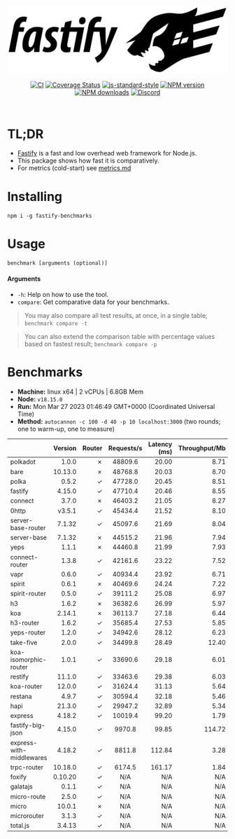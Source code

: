 <div align="center">
  <img src="https://github.com/fastify/graphics/raw/HEAD/fastify-landscape-outlined.svg" width="650" height="auto"/>
</div>

<div align="center">

[![CI](https://github.com/fastify/fastify/workflows/ci/badge.svg)](https://github.com/fastify/fastify/actions/workflows/ci.yml)
[![Coverage Status](https://coveralls.io/repos/github/fastify/fastify/badge.svg?branch=master)](https://coveralls.io/github/fastify/fastify?branch=master)
[![js-standard-style](https://img.shields.io/badge/code%20style-standard-brightgreen.svg?style=flat)](http://standardjs.com/)
[![NPM version](https://img.shields.io/npm/v/fastify.svg?style=flat)](https://www.npmjs.com/package/fastify)
[![NPM downloads](https://img.shields.io/npm/dm/fastify.svg?style=flat)](https://www.npmjs.com/package/fastify) [![Discord](https://img.shields.io/discord/725613461949906985)](https://discord.gg/fastify)

</div>
<br />

# TL;DR

* [Fastify](https://github.com/fastify/fastify) is a fast and low overhead web framework for Node.js.
* This package shows how fast it is comparatively.
* For metrics (cold-start) see [metrics.md](./METRICS.md)

# Installing

```
npm i -g fastify-benchmarks
```

# Usage

```
benchmark [arguments (optional)]
```

#### Arguments

* `-h`: Help on how to use the tool.
* `compare`: Get comparative data for your benchmarks.

> You may also compare all test results, at once, in a single table; `benchmark compare -t`

> You can also extend the comparison table with percentage values based on fastest result; `benchmark compare -p`
# Benchmarks

* __Machine:__ linux x64 | 2 vCPUs | 6.8GB Mem
* __Node:__ `v18.15.0`
* __Run:__ Mon Mar 27 2023 01:46:49 GMT+0000 (Coordinated Universal Time)
* __Method:__ `autocannon -c 100 -d 40 -p 10 localhost:3000` (two rounds; one to warm-up, one to measure)

|                          | Version | Router | Requests/s | Latency (ms) | Throughput/Mb |
| :--                      | --:     | --:    | :-:        | --:          | --:           |
| polkadot                 | 1.0.0   | ✗      | 48809.6    | 20.00        | 8.71          |
| bare                     | 10.13.0 | ✗      | 48768.8    | 20.03        | 8.70          |
| polka                    | 0.5.2   | ✓      | 47728.0    | 20.45        | 8.51          |
| fastify                  | 4.15.0  | ✓      | 47710.4    | 20.46        | 8.55          |
| connect                  | 3.7.0   | ✗      | 46403.2    | 21.05        | 8.27          |
| 0http                    | v3.5.1  | ✓      | 45434.4    | 21.52        | 8.10          |
| server-base-router       | 7.1.32  | ✓      | 45097.6    | 21.69        | 8.04          |
| server-base              | 7.1.32  | ✗      | 44515.2    | 21.96        | 7.94          |
| yeps                     | 1.1.1   | ✗      | 44460.8    | 21.99        | 7.93          |
| connect-router           | 1.3.8   | ✓      | 42161.6    | 23.22        | 7.52          |
| vapr                     | 0.6.0   | ✓      | 40934.4    | 23.92        | 6.71          |
| spirit                   | 0.6.1   | ✗      | 40469.6    | 24.24        | 7.22          |
| spirit-router            | 0.5.0   | ✓      | 39111.2    | 25.08        | 6.97          |
| h3                       | 1.6.2   | ✗      | 36382.6    | 26.99        | 5.97          |
| koa                      | 2.14.1  | ✗      | 36113.7    | 27.18        | 6.44          |
| h3-router                | 1.6.2   | ✓      | 35685.4    | 27.53        | 5.85          |
| yeps-router              | 1.2.0   | ✓      | 34942.6    | 28.12        | 6.23          |
| take-five                | 2.0.0   | ✓      | 34499.8    | 28.49        | 12.40         |
| koa-isomorphic-router    | 1.0.1   | ✓      | 33690.6    | 29.18        | 6.01          |
| restify                  | 11.1.0  | ✓      | 33463.6    | 29.38        | 6.03          |
| koa-router               | 12.0.0  | ✓      | 31624.4    | 31.13        | 5.64          |
| restana                  | 4.9.7   | ✓      | 30594.4    | 32.18        | 5.46          |
| hapi                     | 21.3.0  | ✓      | 29947.2    | 32.89        | 5.34          |
| express                  | 4.18.2  | ✓      | 10019.4    | 99.20        | 1.79          |
| fastify-big-json         | 4.15.0  | ✓      | 9970.8     | 99.85        | 114.72        |
| express-with-middlewares | 4.18.2  | ✓      | 8811.8     | 112.84       | 3.28          |
| trpc-router              | 10.18.0 | ✓      | 6174.5     | 161.17       | 1.84          |
| foxify                   | 0.10.20 | ✓      | N/A        | N/A          | N/A           |
| galatajs                 | 0.1.1   | ✓      | N/A        | N/A          | N/A           |
| micro-route              | 2.5.0   | ✓      | N/A        | N/A          | N/A           |
| micro                    | 10.0.1  | ✗      | N/A        | N/A          | N/A           |
| microrouter              | 3.1.3   | ✓      | N/A        | N/A          | N/A           |
| total.js                 | 3.4.13  | ✓      | N/A        | N/A          | N/A           |
